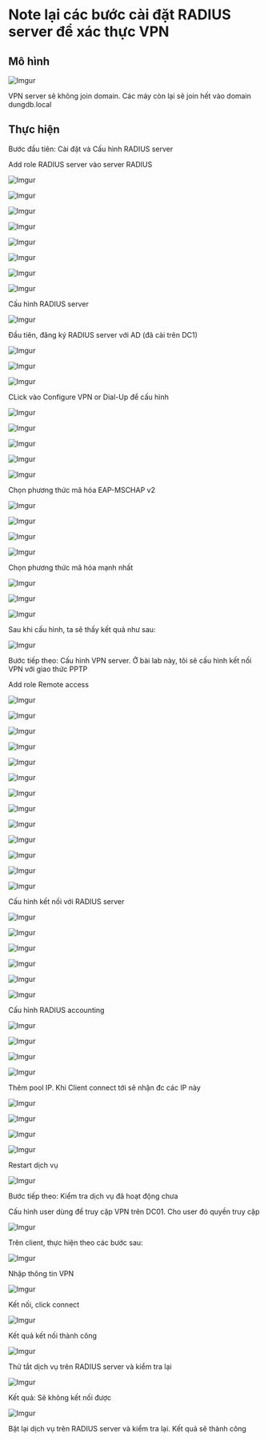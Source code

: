 # Note lại các bước cài đặt RADIUS server để xác thực VPN

## Mô hình

![Imgur](https://i.imgur.com/7tDZLN9.png)

VPN server sẽ không join domain. Các máy còn lại sẽ join hết vào domain dungdb.local

## Thực hiện

Bước đầu tiên: Cài đặt và Cấu hình RADIUS server

Add role RADIUS server vào server RADIUS

![Imgur](https://i.imgur.com/fv7pBgG.png)

![Imgur](https://i.imgur.com/bsmSfrJ.png)

![Imgur](https://i.imgur.com/kyaQxRd.png)

![Imgur](https://i.imgur.com/rTn3E7P.png)

![Imgur](https://i.imgur.com/MQMnBcD.png)

![Imgur](https://i.imgur.com/GVgoBmn.png)

![Imgur](https://i.imgur.com/LLvhygD.png)

![Imgur](https://i.imgur.com/fEmmoxe.png)

Cấu hình RADIUS server 

![Imgur](https://i.imgur.com/TYZYxLJ.png)

Đầu tiên, đăng ký RADIUS server với AD (đã cài trên DC1)

![Imgur](https://i.imgur.com/4jdU8bR.png)

![Imgur](https://i.imgur.com/QTE7lkY.png)

![Imgur](https://i.imgur.com/Ezg2dYQ.png)

CLick vào Configure VPN or Dial-Up để cấu hình

![Imgur](https://i.imgur.com/kODZ683.png)

![Imgur](https://i.imgur.com/HNcz1u1.png)

![Imgur](https://i.imgur.com/EDxSAuq.png)

![Imgur](https://i.imgur.com/RYk1FZu.png)

![Imgur](https://i.imgur.com/K4kP32B.png)

Chọn phương thức mã hóa EAP-MSCHAP v2

![Imgur](https://i.imgur.com/oCta2Sm.png)

![Imgur](https://i.imgur.com/HEZjtTT.png)

![Imgur](https://i.imgur.com/rIJLMF4.png)

![Imgur](https://i.imgur.com/PibPRBk.png)

Chọn phương thức mã hóa mạnh nhất

![Imgur](https://i.imgur.com/hFXwexU.png)

![Imgur](https://i.imgur.com/4JU93Ig.png)

![Imgur](https://i.imgur.com/YjuWUcM.png)

Sau khi cấu hình, ta sẽ thấy kết quả như sau:

![Imgur](https://i.imgur.com/cx1cR6J.png)

Bước tiếp theo: Cấu hình VPN server. Ở bài lab này, tôi sẽ cấu hình kết nối VPN với giao thức PPTP

Add role Remote access

![Imgur](https://i.imgur.com/9oOSfWB.png)

![Imgur](https://i.imgur.com/LN3dwOn.png)

![Imgur](https://i.imgur.com/hIHSTmZ.png)

![Imgur](https://i.imgur.com/O6esPxk.png)

![Imgur](https://i.imgur.com/9nkojq2.png)

![Imgur](https://i.imgur.com/90xwXXX.png)

![Imgur](https://i.imgur.com/IA1ASdL.png)

![Imgur](https://i.imgur.com/PVtR8Pu.png)

![Imgur](https://i.imgur.com/2zDPulx.png)

![Imgur](https://i.imgur.com/fBjgtfB.png)

![Imgur](https://i.imgur.com/DH47SxN.png)

![Imgur](https://i.imgur.com/lGFy5IV.png)

![Imgur](https://i.imgur.com/A99ngAg.png)

Cấu hình kết nối với RADIUS server 

![Imgur](https://i.imgur.com/wpUzTWp.png)

![Imgur](https://i.imgur.com/7njQTN0.png)

![Imgur](https://i.imgur.com/eQv3Bh7.png)

![Imgur](https://i.imgur.com/s5K1ObN.png)

![Imgur](https://i.imgur.com/Adcm8b1.png)

![Imgur](https://i.imgur.com/RdZM9YR.png)

Cấu hình RADIUS accounting

![Imgur](https://i.imgur.com/GMA6IHm.png)

![Imgur](https://i.imgur.com/zCqKlnq.png)

![Imgur](https://i.imgur.com/YLjvwzY.png)

![Imgur](https://i.imgur.com/eKqWYde.png)

Thêm pool IP. Khi Client connect tới sẽ nhận đc các IP này

![Imgur](https://i.imgur.com/DIZUea5.png)

![Imgur](https://i.imgur.com/GZYBo9R.png)

![Imgur](https://i.imgur.com/R41Motf.png)

![Imgur](https://i.imgur.com/cB6mONz.png)

Restart dịch vụ

![Imgur](https://i.imgur.com/rStJ2gn.png)

Bước tiếp theo: Kiểm tra dịch vụ đã hoạt động chưa

Cấu hình user dùng để truy cập VPN trên DC01. Cho user đó quyền truy cập

![Imgur](https://i.imgur.com/hyf5D5x.png)

Trên client, thực hiện theo các bước sau:

![Imgur](https://i.imgur.com/HOo8LQf.png)

Nhập thông tin VPN

![Imgur](https://i.imgur.com/DIvlEFq.png)

Kết nối, click connect

![Imgur](https://i.imgur.com/4y5ctQH.png)

Kết quả kết nối thành công

![Imgur](https://i.imgur.com/TLA9tEr.png)

Thử tắt dịch vụ trên RADIUS server và kiểm tra lại

![Imgur](https://i.imgur.com/JW54Hqn.png)

Kết quả: Sẽ không kết nối được

![Imgur](https://i.imgur.com/dPd8pry.png)

Bật lại dịch vụ trên RADIUS server và kiểm tra lại. Kết quả sẽ thành công


